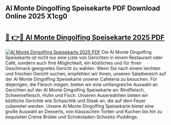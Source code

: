 ## Al Monte Dingolfing Speisekarte PDF Download Online 2025 X1cg0

# <h2><a href="http://gceb0i.nevu.top/?p=Al+Monte+Dingolfing+Speisekarte">🔗 👉🔴 Al Monte Dingolfing Speisekarte 2025 PDF</a></h2>

[![Al Monte Dingolfing Speisekarte 2025 PDF](https://i.imgur.com/dBaPXMq.png)](http://gceb0i.nevu.top/?p=Al+Monte+Dingolfing+Speisekarte)
Die Al Monte Dingolfing Speisekarte ist nicht nur eine Liste von Gerichten in einem Restaurant oder Café, sondern auch Ihre Möglichkeit, ein köstliches und für Ihren Geschmack geeignetes Gericht zu wählen. Wenn Sie nach einem leichten und frischen Gericht suchen, empfehlen wir Ihnen, unseren Salatbereich auf der Al Monte Dingolfing Speisekarte unserer Cafeteria zu besuchen. Für diejenigen, die Fleisch mögen, bieten wir eine umfangreiche Auswahl an Gerichten auf der Al Monte Dingolfing Speisekarte an: Rindfleisch, Schweinefleisch, Huhn und Fisch. Unseren Auserwählten bieten wir köstliche Gerichte wie Schaschlik und Steak an, die auf dem Feuer zubereitet werden. Unsere Al Monte Dingolfing Speisekarte bietet eine große Auswahl an Desserts, von klassischen Torten und Kuchen bis hin zu exquisiten Crème Brûlée und Schokoladen-Schneitz-Puddings.
